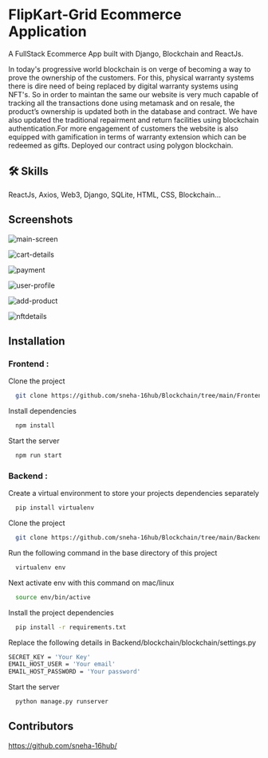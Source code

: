 
# FlipKart-Grid Ecommerce Application

A FullStack Ecommerce App built with Django, Blockchain and ReactJs.

In today's progressive world blockchain is on verge of becoming a way to prove the ownership of the customers.
For this, physical warranty systems there is dire need of being replaced by digital warranty systems using NFT's.
So in order to maintan the same our website is very much capable of tracking all the transactions done using metamask and 
on resale, the product’s ownership is updated both in the database and contract.
We have also updated the traditional repairment and return facilities using blockchain authentication.For more engagement of customers the website is also equipped with gamification in terms of warranty extension which can be redeemed as gifts.
Deployed our contract using polygon blockchain.







## 🛠 Skills
ReactJs, Axios, Web3, Django, SQLite, HTML, CSS, Blockchain...


## Screenshots


![main-screen](https://user-images.githubusercontent.com/60435967/182043230-fc1d57ab-19cb-4145-a6fb-44afaaf8685c.png)


![cart-details](https://user-images.githubusercontent.com/60435967/182043233-6fe33844-781b-40dc-931f-a203cbecb078.png)


![payment](https://user-images.githubusercontent.com/60435967/182043236-eea44df0-5c87-485c-8d0b-eaedacb0d2bd.png)


![user-profile](https://user-images.githubusercontent.com/60435967/182043238-86dc206b-ff58-4b9a-a56e-c1c65b15fadd.png)


![add-product](https://user-images.githubusercontent.com/60435967/182043241-3d75ca63-4665-489a-bc50-fc22ed8f265f.png)


![nftdetails](https://user-images.githubusercontent.com/60435967/182042880-ed96afa6-1d46-46c3-9973-a4bab9b28995.png)


## Installation
### Frontend :

Clone the project

```bash
  git clone https://github.com/sneha-16hub/Blockchain/tree/main/Frontend
```

Install dependencies

```bash
  npm install
```

Start the server

```bash
  npm run start
```
### Backend :


Create a virtual environment to store your projects dependencies separately

```bash
  pip install virtualenv
```
Clone the project

```bash
  git clone https://github.com/sneha-16hub/Blockchain/tree/main/Backend
```

Run the following command in the base directory of this project

```bash
  virtualenv env
```
Next activate env with this command on mac/linux

```bash
  source env/bin/active
```
Install the project dependencies
```bash
  pip install -r requirements.txt
```
Replace the following details in Backend/blockchain/blockchain/settings.py
```bash
SECRET_KEY = 'Your Key'
EMAIL_HOST_USER = 'Your email'
EMAIL_HOST_PASSWORD = 'Your password'
```
Start the server
```bash
  python manage.py runserver
```

## Contributors

https://github.com/sneha-16hub/


